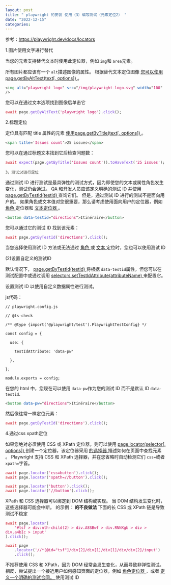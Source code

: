 ```yaml
---
layout: post
title: " playwright 的安装 使用（3）编写测试（元素定位2） "
date: "2022-12-15"
categories: 
---
```

<p>参考：<a href="https://playwright.dev/docs/locators">https://playwright.dev/docs/locators</a></p>

<p>1.图片使用文字进行替代</p>

<div class="admonitionContent_S0QG">
<p>当您的元素支持替代文本时使用此定位器，例如 <code>img</code>和 <code>area</code>元素。</p>
</div>

<p>所有图片都应该有一个 <code>alt</code>描述图像的属性。 根据替代文本定位图像 <a href="https://playwright.dev/docs/api/class-page#page-get-by-alt-text"> 您可以使用page.getByAltText(text[, options]) </a>。</p>

<pre>
<code><span style="color:#393a34"><span style="color:#393a34">&lt;</span><span style="color:#22863a">img</span><span style="color:#22863a"> </span><span style="color:#0550ae">alt</span><span style="color:#393a34">=</span><span style="color:#393a34">&quot;</span><span style="color:#c6105f">playwright logo</span><span style="color:#393a34">&quot;</span><span style="color:#22863a"> </span><span style="color:#0550ae">src</span><span style="color:#393a34">=</span><span style="color:#393a34">&quot;</span><span style="color:#c6105f">/img/playwright-logo.svg</span><span style="color:#393a34">&quot;</span><span style="color:#22863a"> </span><span style="color:#0550ae">width</span><span style="color:#393a34">=</span><span style="color:#393a34">&quot;</span><span style="color:#c6105f">100</span><span style="color:#393a34">&quot;</span><span style="color:#22863a"> </span><span style="color:#393a34">/&gt;</span></span></code></pre>

<p>您可以在通过文本选项找到图像后单击它</p>

<pre>
<code><span style="color:#393a34"><span style="color:#cf222e">await</span> page<span style="color:#393a34">.</span><span style="color:#8250df">getByAltText</span><span style="color:#393a34">(</span><span style="color:#c6105f">&#39;playwright logo&#39;</span><span style="color:#393a34">)</span><span style="color:#393a34">.</span><span style="color:#8250df">click</span><span style="color:#393a34">(</span><span style="color:#393a34">)</span><span style="color:#393a34">;</span></span></code></pre>

<p>2.标题定位</p>

<p>定位具有匹配 title 属性的元素 <a href="https://playwright.dev/docs/api/class-page#page-get-by-title">使用page.getByTitle(text[, options]) </a>。</p>

<pre>
<code><span style="color:#393a34"><span style="color:#393a34">&lt;</span><span style="color:#22863a">span</span><span style="color:#22863a"> </span><span style="color:#0550ae">title</span><span style="color:#393a34">=</span><span style="color:#393a34">&#39;</span><span style="color:#c6105f">Issues count</span><span style="color:#393a34">&#39;</span><span style="color:#393a34">&gt;</span>25 issues<span style="color:#393a34">&lt;/</span><span style="color:#22863a">span</span><span style="color:#393a34">&gt;</span></span></code></pre>

<p>您可以在通过标题文本找到它后检查问题数：</p>

<pre>
<code><span style="color:#393a34"><span style="color:#cf222e">await</span> <span style="color:#8250df">expect</span><span style="color:#393a34">(</span>page<span style="color:#393a34">.</span><span style="color:#8250df">getByTitle</span><span style="color:#393a34">(</span><span style="color:#c6105f">&#39;Issues count&#39;</span><span style="color:#393a34">)</span><span style="color:#393a34">)</span><span style="color:#393a34">.</span><span style="color:#8250df">toHaveText</span><span style="color:#393a34">(</span><span style="color:#c6105f">&#39;25 issues&#39;</span><span style="color:#393a34">)</span><span style="color:#393a34">;</span></span></code></pre>

<p><code><span style="color:#393a34"><span style="color:#393a34">3，测试id进行定位</span></span></code></p>

<p>通过测试 ID 进行测试是最具弹性的测试方式，因为即使您的文本或属性角色发生变化，测试仍会通过。 QA 和开发人员应该定义明确的测试 ID 并使用 <a href="https://playwright.dev/docs/api/class-page#page-get-by-test-id">page.getByTestId(testId) </a>查询它们。 但是，通过测试 ID 进行的测试不是面向用户的。 如果角色或文本值对您很重要，那么请考虑使用面向用户的定位器，例如 <a href="https://playwright.dev/docs/locators#locate-by-role">角色 </a>定位器和 <a href="https://playwright.dev/docs/locators#locate-by-text">文本定位器 </a>。</p>

<pre>
<code><span style="color:#393a34"><span style="color:#393a34">&lt;</span><span style="color:#22863a">button</span><span style="color:#22863a"> </span><span style="color:#0550ae">data-testid</span><span style="color:#393a34">=</span><span style="color:#393a34">&quot;</span><span style="color:#c6105f">directions</span><span style="color:#393a34">&quot;</span><span style="color:#393a34">&gt;</span>Itin&eacute;raire<span style="color:#393a34">&lt;/</span><span style="color:#22863a">button</span><span style="color:#393a34">&gt;</span></span></code></pre>

<p>您可以通过它的测试 ID 找到该元素：</p>

<pre>
<code><span style="color:#393a34"><span style="color:#cf222e">await</span> page<span style="color:#393a34">.</span><span style="color:#8250df">getByTestId</span><span style="color:#393a34">(</span><span style="color:#c6105f">&#39;directions&#39;</span><span style="color:#393a34">)</span><span style="color:#393a34">.</span><span style="color:#8250df">click</span><span style="color:#393a34">(</span><span style="color:#393a34">)</span><span style="color:#393a34">;</span></span></code></pre>

<p>当您选择使用测试 ID 方法或无法通过 <a href="https://playwright.dev/docs/locators#locate-by-role">角色 </a>或 <a href="https://playwright.dev/docs/locators#locate-by-text">文本 </a>定位时，您也可以使用测试 ID</p>

<p>(2)设置自定义的测试ID</p>

<p>默认情况下， <a href="https://playwright.dev/docs/api/class-page#page-get-by-test-id"> page.getByTestId(testId) </a>将根据 <code>data-testid</code>属性，但您可以在测试配置中或通过调用 <a href="https://playwright.dev/docs/api/class-selectors#selectors-set-test-id-attribute">selectors.setTestIdAttribute(attributeName) </a>来配置它。</p>

<p>设置测试 ID 以使用自定义数据属性进行测试。</p>

<p>js代码：</p>

<p><code>// playwright.config.js<br />
// @ts-check</code></p>

<pre>
<code>/** @type {import(&#39;@playwright/test&#39;).PlaywrightTestConfig} */

const config = {

&nbsp; use: {

&nbsp;&nbsp;&nbsp; testIdAttribute: &#39;data-pw&#39;

&nbsp; },

};

module.exports = config;</code></pre>

<p>在您的 html 中，您现在可以使用 <code>data-pw</code>作为您的测试 ID 而不是默认 ID <code>data-testid</code>.</p>

<pre>
<code><span style="color:#393a34"><span style="color:#393a34">&lt;</span><span style="color:#22863a">button</span><span style="color:#22863a"> </span><span style="color:#0550ae">data-pw</span><span style="color:#393a34">=</span><span style="color:#393a34">&quot;</span><span style="color:#c6105f">directions</span><span style="color:#393a34">&quot;</span><span style="color:#393a34">&gt;</span>Itin&eacute;raire<span style="color:#393a34">&lt;/</span><span style="color:#22863a">button</span><span style="color:#393a34">&gt;</span></span></code></pre>

<p>然后像往常一样定位元素：</p>

<pre>
<code><span style="color:#393a34"><span style="color:#cf222e">await</span> page<span style="color:#393a34">.</span><span style="color:#8250df">getByTestId</span><span style="color:#393a34">(</span><span style="color:#c6105f">&#39;directions&#39;</span><span style="color:#393a34">)</span><span style="color:#393a34">.</span><span style="color:#8250df">click</span><span style="color:#393a34">(</span><span style="color:#393a34">)</span><span style="color:#393a34">;</span></span></code></pre>

<p>4.通过css xpath定位</p>

<p>如果您绝对必须使用 CSS 或 XPath 定位器，则可以使用 <a href="https://playwright.dev/docs/api/class-page#page-locator">page.locator(selector[, options]) </a>创建一个定位器，该定位器采用 <a href="https://playwright.dev/docs/selectors">的选择器 </a>描述如何在页面中查找元素 。 Playwright 支持 CSS 和 XPath 选择器，并在您省略时自动检测它们 <code>css=</code>或者 <code>xpath=</code>字首。</p>

<pre>
<code><span style="color:#393a34"><span style="color:#cf222e">await</span> page<span style="color:#393a34">.</span><span style="color:#8250df">locator</span><span style="color:#393a34">(</span><span style="color:#c6105f">&#39;css=button&#39;</span><span style="color:#393a34">)</span><span style="color:#393a34">.</span><span style="color:#8250df">click</span><span style="color:#393a34">(</span><span style="color:#393a34">)</span><span style="color:#393a34">;</span>
</span><span style="color:#393a34"><span style="color:#cf222e">await</span> page<span style="color:#393a34">.</span><span style="color:#8250df">locator</span><span style="color:#393a34">(</span><span style="color:#c6105f">&#39;xpath=//button&#39;</span><span style="color:#393a34">)</span><span style="color:#393a34">.</span><span style="color:#8250df">click</span><span style="color:#393a34">(</span><span style="color:#393a34">)</span><span style="color:#393a34">;</span>
</span>
<span style="color:#393a34"><span style="color:#cf222e">await</span> page<span style="color:#393a34">.</span><span style="color:#8250df">locator</span><span style="color:#393a34">(</span><span style="color:#c6105f">&#39;button&#39;</span><span style="color:#393a34">)</span><span style="color:#393a34">.</span><span style="color:#8250df">click</span><span style="color:#393a34">(</span><span style="color:#393a34">)</span><span style="color:#393a34">;</span>
</span><span style="color:#393a34"><span style="color:#cf222e">await</span> page<span style="color:#393a34">.</span><span style="color:#8250df">locator</span><span style="color:#393a34">(</span><span style="color:#c6105f">&#39;//button&#39;</span><span style="color:#393a34">)</span><span style="color:#393a34">.</span><span style="color:#8250df">click</span><span style="color:#393a34">(</span><span style="color:#393a34">)</span><span style="color:#393a34">;</span></span></code></pre>

<p>XPath 和 CSS 选择器可以绑定到 DOM 结构或实现。 当 DOM 结构发生变化时，这些选择器可能会中断。 的示例： <strong>的不良做法 </strong> 下面的长 CSS 或 XPath 链是导致测试不稳定</p>

<pre>
<code><span style="color:#393a34"><span style="color:#cf222e">await</span> page<span style="color:#393a34">.</span><span style="color:#8250df">locator</span><span style="color:#393a34">(</span>
</span><span style="color:#393a34">    <span style="color:#c6105f">&#39;#tsf &gt; div:nth-child(2) &gt; div.A8SBwf &gt; div.RNNXgb &gt; div &gt; div.a4bIc &gt; input&#39;</span>
</span><span style="color:#393a34"><span style="color:#393a34">)</span><span style="color:#393a34">.</span><span style="color:#8250df">click</span><span style="color:#393a34">(</span><span style="color:#393a34">)</span><span style="color:#393a34">;</span>
</span>
<span style="color:#393a34"><span style="color:#cf222e">await</span> page
</span><span style="color:#393a34">    <span style="color:#393a34">.</span><span style="color:#8250df">locator</span><span style="color:#393a34">(</span><span style="color:#c6105f">&#39;//*[@id=&quot;tsf&quot;]/div[2]/div[1]/div[1]/div/div[2]/input&#39;</span><span style="color:#393a34">)</span>
</span><span style="color:#393a34">    <span style="color:#393a34">.</span><span style="color:#8250df">click</span><span style="color:#393a34">(</span><span style="color:#393a34">)</span><span style="color:#393a34">;</span></span></code></pre>

<div class="admonitionContent_S0QG">
<p>不推荐使用 CSS 和 XPath，因为 DOM 经常会发生变化，从而导致非弹性测试。 相反，尝试提出一个接近用户如何感知页面的定位器，例如 <a href="https://playwright.dev/docs/locators#locate-by-role">角色定位器 </a>，或者 <a href="https://playwright.dev/docs/locators#locate-by-testid">定义一个明确的测试合同。 </a>使用测试 ID</p>

<p>&nbsp;</p>
</div>


